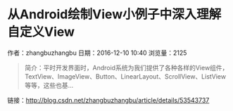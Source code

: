 # 从Android绘制View小例子中深入理解自定义View
作者：zhangbuzhangbu
日期：2016-12-10 10:40
浏览量：2125
> 简介：平时开发界面时，Android系统为我们提供了各种各样的View组件，TextView、ImageView、Button、LinearLayout、ScrollView、ListView等等，这些也基...

 链接：http://blog.csdn.net/zhangbuzhangbu/article/details/53543737

